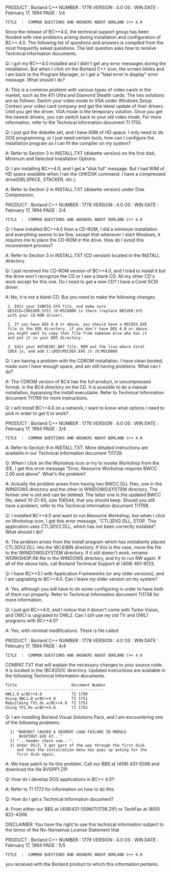 






  PRODUCT  :  Borland C++                           NUMBER  :  1778
  VERSION  :  4.0
       OS  :  WIN
     DATE  :  February 17, 1994                        PAGE  :  1/4

    TITLE  :  COMMON QUESTIONS AND ANSWERS ABOUT BORLAND C++ 4.0







  Since the release of BC++4.0, the technical support group has
  been flooded with new problems arising during installation and
  configuration of BC++ 4.0.  The following list of questions and
  answers is compiled from the most frequently asked questions.
  The last question asks how to receive Technical Information
  documents.


  Q: I got my BC++4.0 installed and I didn't get any error messages
  during the installation.  But when I click on the Borland C++
  icon, the screen blinks and I am back to the Program Manager, or
  I get a "fatal error in display" error message.  What should I
  do?

  A: This is a common problem with various types of video cards in
  the market, such as the ATI Ultra and Diamond Stealth cards.  The
  two solutions are as follows:  Switch your video mode to VGA
  under Windows Setup.  Contact your video card company and get the
  latest update of their drivers.  Until you get the driver, VGA
  mode is the temporary solution.  Once you get the newest drivers,
  you can switch back to your old video mode.  For more
  information, refer to the Technical Information document TI 1755.


  Q: I just got the diskette set, and I have 60M of HD space.  I
  only need to do DOS programming, or I just need certain tools,
  how can I configure the installation program so I can fit the
  compiler on my system?

  A: Refer to Section 3 in INSTALL.TXT (diskette version) on the
  first disk, Minimum and Selected Installation Options.


  Q: I am installing BC++4.0, and I get a "disk full" message.  But
  I had 90M of HD space available when I ran the CHKDSK command.  I
  have a compressed drive(DBLSPACE, STACKER, etc.).

  A: Refer to Section 2 in INSTALL.TXT (diskette version) under
  Disk Compression.














  PRODUCT  :  Borland C++                           NUMBER  :  1778
  VERSION  :  4.0
       OS  :  WIN
     DATE  :  February 17, 1994                        PAGE  :  2/4

    TITLE  :  COMMON QUESTIONS AND ANSWERS ABOUT BORLAND C++ 4.0




  Q: I have installed BC++4.0 from a CD-ROM, I did a minimum
  installation and everything seems to be fine, except that
  whenever I start Windows, it requires me to place the CD-ROM in
  the drive.  How do I avoid this inconvenient process?

  A: Refer to Section 3 in INSTALL.TXT (CD version) located in the
  INSTALL directory.


  Q: I just received the CD-ROM version of BC++4.0, and I tried to
  install it but the drive won't recognize the CD or I see a blank
  CD.  All my other CD's work except for this one.  Do I need to
  get a new CD?  I have a Corel SCSI driver.

  A: No, it is not a blank CD.  But you need to make the following
  changes.

     1. Edit your CONFIG.SYS file, and make sure
     DEVICE=[DRIVER.SYS] /D:MSCD000 is there (replace DRIVER.SYS
     with your CD-ROM driver).

     2. If you have DOS 6.0 or above, you should have a MSCDEX.EXE
     file in the DOS directory, if you don't have DOS 6.0 or above,
     you might want to copy that file from someone else who has it
     and put it in your DOS directory.

     3. Edit your AUTOEXEC.BAT file, REM out the line where Corel
     CDEX is, and add C:\DOS\MSCDEX.EXE /S /D:MSCD000


  Q: I am having a problem with the CDROM installation.  I have
  clean booted, made sure I have enough space, and am still having
  problems.  What can I do?

  A: The CDROM version of BC4 has the full product, in uncompressed
  format, in the BC4 directory on the CD.  It is possible to do a
  manual installation, bypassing the install executable.  Refer to
  Technical Information document TI1769 for more instructions.


  Q: I will install BC++4.0 on a network, I want to know what
  options I need to pick in order to get it to work?














  PRODUCT  :  Borland C++                           NUMBER  :  1778
  VERSION  :  4.0
       OS  :  WIN
     DATE  :  February 17, 1994                        PAGE  :  3/4

    TITLE  :  COMMON QUESTIONS AND ANSWERS ABOUT BORLAND C++ 4.0




  A: Refer to Section 9 in INSTALL.TXT.  More detailed instructions
  are available in our Technical Information document TI1739.


  Q: When I click on the Workshop icon or try to invoke Workshop
  from the IDE, I get this error message "Error, Resource Workshop
  requires BWCC 2.00 and above".  What's the problem?

  A: Actually the problem arises from having two BWCC.DLL files,
  one in the WINDOWS directory and the other in WINDOWS\SYSTEM
  directory.  The former one is old and can be deleted.  The latter
  one is the updated BWCC file, dated 10-21-93, size 156544, that
  you should keep.  Should you still have a problem, refer to the
  Technical Information document TI1768.


  Q: I installed BC++4.0 and want to run Resource Workshop, but
  when I click on Workshop icon, I get this error message,
  "CTL3DV2.DLL, STOP, This application uses CTL3DV2.DLL, which has
  not been correctly installed".  What should I do?

  A: The problem arises from the install program which has
  mistakenly placed CTL3DV2.DLL into the \BC4\BIN directory.  If
  this is the case, move the file to the \WINDOWS\SYSTEM directory.
  If it still doesn't work, rename WORKSHOP.INI file in the
  WINDOWS directory, and try to run RW again.  If all of the above
  fails, call Borland Technical Support at (408) 461-9133.


  Q: I have BC++3.1 with Application Frameworks (or any older
  versions), and I am upgrading to BC++4.0.  Can I leave my older
  version on my system?

  A: Yes, although you will have to do some configuring in order to
  have both of them run properly.  Refer to Technical Information
  document TI1738 for more information.


  Q: I just got BC++4.0, and I notice that it doesn't come with
  Turbo Vision, and OWL1 is upgraded to OWL2.  Can I still use my
  old TV and OWL1 programs with BC++4.0?

  A: Yes, with minimal modifications.  There is file called













  PRODUCT  :  Borland C++                           NUMBER  :  1778
  VERSION  :  4.0
       OS  :  WIN
     DATE  :  February 17, 1994                        PAGE  :  4/4

    TITLE  :  COMMON QUESTIONS AND ANSWERS ABOUT BORLAND C++ 4.0




  COMPAT.TXT that will explain the necessary changes to your source
  code.  It is located in the \BC4\DOC directory.  Updated
  instructions are available in the following Technical
  Information documents.

    Title                        Document Number
    -------------------------------------------
    OWL1.0 w/BC++4.0             TI 1750
    Using OWL1.0 w/BC++4.0       TI 1751
    Rebuilding TV1.0x w/BC++4.0  TI 1752
    Using TV1.0x w/BC++4.0       TI 1753


  Q: I am installing Borland Visual Solutions Pack, and I am
  encountering one of the following problems:

      1) "BORINST CAUSED A SEGMENT LOAD FAILURE IN MODULE
          BVSPINST.EXE AT..."
      2) "...header check sum...".
      3) Under OS/2, I get part of the way through the first disk
         and then the installation menu box pops up asking for the
         first disk again.

  A: We have patch to fix this problem.  Call our BBS at
  (408) 431-5096 and download the file BVSPP1.ZIP.


  Q: How do I develop DOS applications in BC++ 4.0?

  A: Refer to TI 1773 for information on how to do this.


  Q: How do I get a Technical Information document?

  A: From either our BBS at (408)431-5096(TI1738.ZIP) or TechFax at
  (800) 822-4269.




  DISCLAIMER: You have the right to use this technical information
  subject to the terms of the No-Nonsense License Statement that














  PRODUCT  :  Borland C++                           NUMBER  :  1778
  VERSION  :  4.0
       OS  :  WIN
     DATE  :  February 17, 1994                        PAGE  :  5/5

    TITLE  :  COMMON QUESTIONS AND ANSWERS ABOUT BORLAND C++ 4.0




  you received with the Borland product to which this information
  pertains.















































